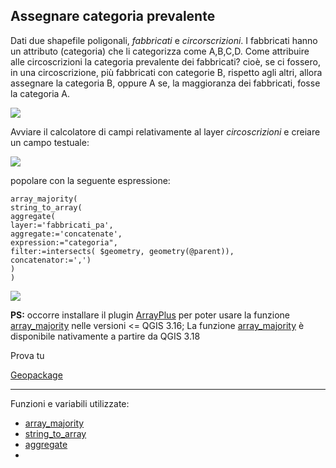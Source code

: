 ## Assegnare categoria prevalente

Dati due shapefile poligonali, _fabbricati_ e _circorscrizioni_. I fabbricati hanno un attributo (categoria) che li categorizza come A,B,C,D. Come attribuire alle circoscrizioni la categoria prevalente dei fabbricati? cioè, se ci fossero, in una circoscrizione, più fabbricati con categorie B, rispetto agli altri, allora assegnare la categoria B, oppure A se, la maggioranza dei fabbricati, fosse la categoria A.

![](../img/esempi/assegnare_cat_prevalente/cat_01.png)

Avviare il calcolatore di campi relativamente al layer _circoscrizioni_ e creiare un campo testuale:

![](../img/esempi/assegnare_cat_prevalente/cat_02.png)

popolare con la seguente espressione:

```
array_majority( 
string_to_array(
aggregate(
layer:='fabbricati_pa', 
aggregate:='concatenate', 
expression:="categoria",
filter:=intersects( $geometry, geometry(@parent)),
concatenator:=',')
) 
)
```

![](../img/esempi/assegnare_cat_prevalente/cat_03.png)

**PS:** occorre installare il plugin [ArrayPlus](https://framagit.org/jbdesbas/arrayPlus) per poter usare la funzione [array_majority](../gr_funzioni/array/array_unico.md#array_majority) nelle versioni <= QGIS 3.16; La funzione [array_majority](../gr_funzioni/array/array_unico.md#array_majority) è disponibile nativamente a partire da QGIS 3.18

Prova tu

[Geopackage](/esempi/dati_esempi.gpkg)

---

Funzioni e variabili utilizzate:

- [array_majority](../gr_funzioni/array/array_unico.md#array_majority)
- [string_to_array](../gr_funzioni/array/array_unicoo#string_to_array)
- [aggregate](../gr_funzioni/aggrega/aggrega_unico.md#aggregate)
- 